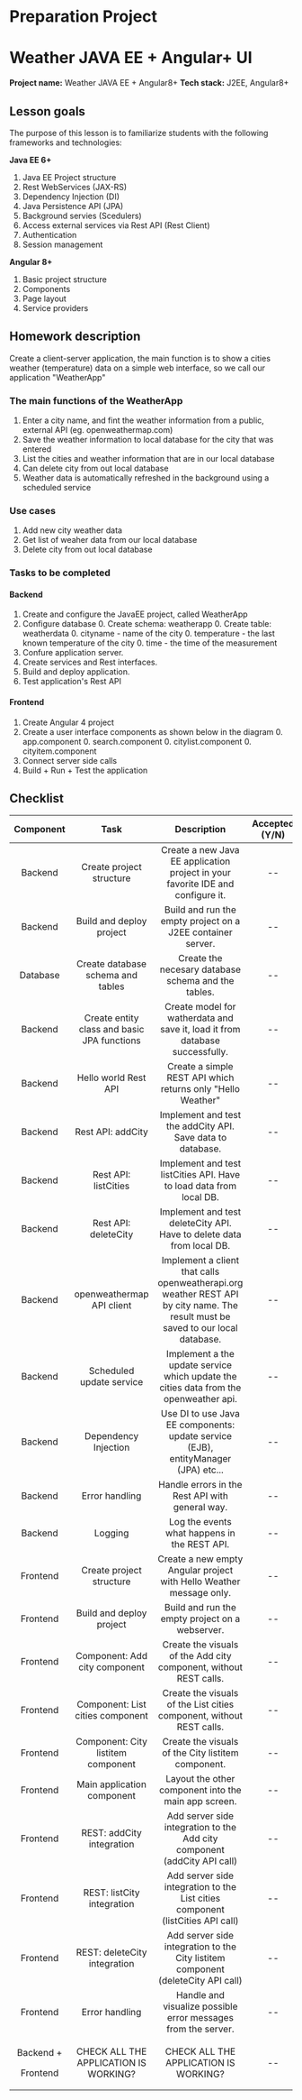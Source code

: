# **Preparation Project**
# **Weather JAVA EE + Angular+  UI**
**Project name:** Weather JAVA EE + Angular8+
**Tech stack:** J2EE, Angular8+
## **Lesson goals**
The purpose of this lesson is to familiarize students with the following frameworks and technologies:

**Java EE 6+**
1. Java EE Project structure
1. Rest WebServices (JAX-RS)
1. Dependency Injection (DI)
1. Java Persistence API (JPA)
1. Background servies (Scedulers)
1. Access external services via Rest API (Rest Client)
1. Authentication
1. Session management

**Angular 8+**
1. Basic project structure
1. Components
1. Page layout
1. Service providers

## **Homework description**
Create a client-server application, the main function is to show a cities weather (temperature) data on a simple web interface, so we call our application "WeatherApp"

### **The main functions of the WeatherApp**
1. Enter a city name, and fint the weather information from a public, external API (eg. openweathermap.com)
1. Save the weather information to local database for the city that was entered
1. List the cities and weather information that are in our local database
1. Can delete city from out local database
1. Weather data is automatically refreshed in the background using a scheduled service

### **Use cases**
1. Add new city weather data
1. Get list of weaher data from our local database
1. Delete city from out local database

### **Tasks to be completed**
#### **Backend**
1. Create and configure the JavaEE project, called WeatherApp
1. Configure database 
   0. Create schema: weatherapp
   0. Create table: weatherdata 
      0. cityname - name of the city
      0. temperature - the last known temperature of the city
      0. time - the time of the measurement
1. Confure application server.
1. Create services and Rest interfaces.
1. Build and deploy application.
1. Test application's Rest API

#### **Frontend**
1. Create Angular 4 project
1. Create a user interface components as shown below in the diagram
   0. app.component
   0. search.component
   0. citylist.component
   0. cityitem.component
1. Connect server side calls
1. Build + Run + Test the application


## **Checklist**

|**Component**|**Task**|**Description**|**Accepted (Y/N)**|
| :-: | :-: | :-: | :-: |
|Backend|Create project structure|Create a new Java EE application project in your favorite IDE and configure it.|--|
|Backend|Build and deploy project|Build and run the empty project on a J2EE container server.|--|
|Database|Create database schema and tables|Create the necesary database schema and the tables.|--|
|Backend|Create entity class and basic JPA functions|Create model for watherdata and save it, load it from database successfully.|--|
|Backend|Hello world Rest API|Create a simple REST API which returns only "Hello Weather"|--|
|Backend|Rest API: addCity|Implement and test the addCity API. Save data to database.|--|
|Backend|Rest API: listCities|Implement and test listCities API. Have to load data from local DB.|--|
|Backend|Rest API: deleteCity|Implement and test deleteCity API. Have to delete data from local DB.|--|
|Backend|openweathermap API client|Implement a client that calls openweatherapi.org weather REST API by city name. The result must be saved to our local database.|--|
|Backend|Scheduled update service|Implement a the update service which update the cities data from the openweather api.|--|
|Backend|Dependency Injection|Use DI to use Java EE components: update service (EJB), entityManager (JPA) etc...|--|
|Backend|Error handling|Handle errors in the Rest API with general way.|--|
|Backend|Logging|Log the events what happens in the REST API.|--|
|Frontend|Create project structure|Create a new empty Angular project with Hello Weather message only.|--|
|Frontend|Build and deploy project|Build and run the empty project on a webserver.|--|
|Frontend|Component: Add city component|Create the visuals of the Add city component, without REST calls.|--|
|Frontend|Component: List cities component|Create the visuals of the List cities component, without REST calls.|--|
|Frontend|Component: City listitem component|Create the visuals of the City listitem component.|--|
|Frontend|Main application component|Layout the other component into the main app screen.|--|
|Frontend|REST: addCity integration|Add server side integration to the Add city component (addCity API call)|--|
|Frontend|REST: listCity integration|Add server side integration to the List cities component (listCities API call)|--|
|Frontend|REST: deleteCity integration|Add server side integration to the City listitem component (deleteCity API call)|--|
|Frontend|Error handling|Handle and visualize possible error messages from the server.|--|
|<p>Backend +</p><p>Frontend</p>|CHECK ALL THE APPLICATION IS WORKING?|CHECK ALL THE APPLICATION IS WORKING?|--|



